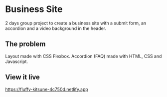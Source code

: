 # Business Site
2 days group project to create a business site with a submit form, an accordion and a video background in the header.

## The problem
Layout made with CSS Flexbox. Accordion (FAQ) made with HTML, CSS and Javascript.

## View it live
https://fluffy-kitsune-4c750d.netlify.app
